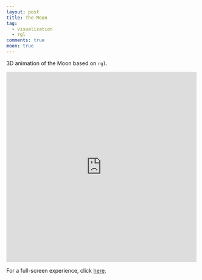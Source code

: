 ```yaml
---
layout: post
title: The Moon
tag:
  - visualization
  - rgl
comments: true
moon: true
---
```


3D animation of the Moon based on `rgl`.

<iframe src="https://moon.shawenyao.com" style="border:none;height:500px;width:500px;" scrolling="no"></iframe>

For a full-screen experience, click [here](https://moon.shawenyao.com).
